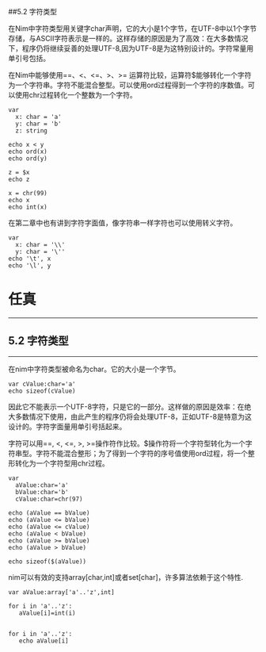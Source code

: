 ##5.2 字符类型

在Nim中字符类型用关键字char声明，它的大小是1个字节，在UTF-8中以1个字节存储，与ASCII字符表示是一样的。这样存储的原因是为了高效：在大多数情况下，程序仍将继续妥善的处理UTF-8,因为UTF-8是为这特别设计的。字符常量用单引号包括。

在Nim中能够使用==、<、<=、>、>= 运算符比较，运算符$能够转化一个字符为一个字符串。字符不能混合整型。可以使用ord过程得到一个字符的序数值。可以使用chr过程转化一个整数为一个字符。
    
    var 
      x: char = 'a'
      y: char = 'b'
      z: string
    
    echo x < y
    echo ord(x)   
    echo ord(y)
    
    z = $x
    echo z
    
    x = chr(99)
    echo x 
    echo int(x)

在第二章中也有讲到字符字面值，像字符串一样字符也可以使用转义字符。

    var
      x: char = '\\'
      y: char = '\''
    echo '\t', x
    echo '\l', y
    
    
# 任真
***
## 5.2 字符类型
***
在nim中字符类型被命名为char。它的大小是一个字节。
```
var cValue:char='a'
echo sizeof(cValue)
```
因此它不能表示一个UTF-8字符，只是它的一部分。这样做的原因是效率：在绝大多数情况下使用，由此产生的程序仍将会处理UTF-8，正如UTF-8是特意为这设计的。字符字面量用单引号括起来。

字符可以用==, <, <=, >, >=操作符作比较。$操作符将一个字符型转化为一个字符串型。字符不能混合整形；为了得到一个字符的序号值使用ord过程，将一个整形转化为一个字符型用chr过程。
```
var
  aValue:char='a'
  bValue:char='b'
  cValue:char=chr(97)
  
echo (aValue == bValue)
echo (aValue <= bValue)
echo (aValue <= cValue)
echo (aValue < bValue)
echo (aValue >= bValue)
echo (aValue > bValue)

echo sizeof($(aValue))
```
nim可以有效的支持array[char,int]或者set[char]，许多算法依赖于这个特性.
```
var aValue:array['a'..'z',int]

for i in 'a'..'z':
   aValue[i]=int(i)


for i in 'a'..'z':
   echo aValue[i]
```
